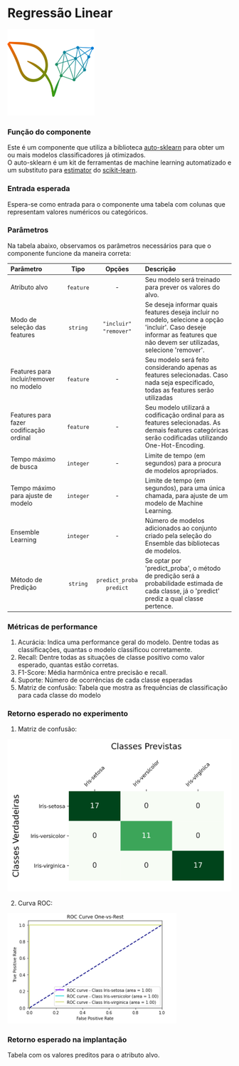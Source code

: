 # Regressão Linear

![Logotipo da PlatIAgro: possui o desenho de duas folhas verdes, uma delas é formada por linhas e pontos, como um gráfico estatístico](img/logo.png)

### Função do componente

Este é um componente que utiliza a biblioteca [auto-sklearn](https://github.com/automl/auto-sklearn) para obter um ou mais modelos classificadores já otimizados. <br>
O auto-sklearn é um kit de ferramentas de machine learning automatizado e um substituto para [estimator](https://scikit-learn.org/stable/glossary.html#term-estimators) do [scikit-learn](https://scikit-learn.org/stable/).

### Entrada esperada

Espera-se como entrada para o componente uma tabela com colunas que representam valores numéricos ou categóricos.

### Parâmetros

Na tabela abaixo, observamos os parâmetros necessários para que o componente funcione da maneira correta:

| Parâmetro     | Tipo     | Opções        | Descrição                                           |
|:-------------|:--------:|:-------------:|:-----------------------------------------------------|
| Atributo alvo     | `feature` | - | Seu modelo será treinado para prever os valores do alvo. |
| Modo de seleção das features   | `string` |`"incluir"` `"remover"`| Se deseja informar quais features deseja incluir no modelo, selecione a opção 'incluir'. Caso deseje informar as features que não devem ser utilizadas, selecione 'remover'.  |
|Features para incluir/remover no modelo|`feature`| - |Seu modelo será feito considerando apenas as features selecionadas. Caso nada seja especificado, todas as features serão utilizadas|
|Features para fazer codificação ordinal|`feature`| - |Seu modelo utilizará a codificação ordinal para as features selecionadas. As demais features categóricas serão codificadas utilizando One-Hot-Encoding.|
|Tempo máximo de busca|`integer`| - |Limite de tempo (em segundos) para a procura de modelos apropriados.|
|Tempo máximo para ajuste de modelo|`integer`| - |Limite de tempo (em segundos), para uma única chamada, para ajuste de um modelo de Machine Learning.|
|Ensemble Learning|`integer`| - |Número de modelos adicionados ao conjunto criado pela seleção do Ensemble das bibliotecas de modelos.|
|Método de Predição|`string`| `predict_proba` `predict` |Se optar por 'predict_proba', o método de predição será a probabilidade estimada de cada classe, já o 'predict' prediz a qual classe pertence.|


### Métricas de performance

1. Acurácia: Indica uma performance geral do modelo. Dentre todas as classificações, quantas o modelo classificou corretamente.
2. Recall: Dentre todas as situações de classe positivo como valor esperado, quantas estão corretas.
3. F1-Score: Média harmônica entre precisão e recall.
4. Suporte: Número de ocorrências de cada classe esperadas
5. Matriz de confusão: Tabela que mostra as frequências de classificação para cada classe do modelo

### Retorno esperado no experimento

1. Matriz de confusão:

![Matriz de confusão](img/logistic-regression/predicted_classes_confusion_matrix.png)

2. Curva ROC:

![Curva ROC](img/logistic-regression/roc_curve.png)

### Retorno esperado na implantação

Tabela com os valores preditos para o atributo alvo.
